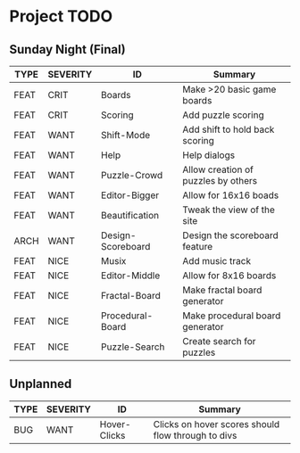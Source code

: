 Project TODO
============

Sunday Night (Final)
--------------------

TYPE | SEVERITY | ID | Summary
------|----|----|----
FEAT | CRIT | Boards | Make >20 basic game boards
FEAT | CRIT | Scoring | Add puzzle scoring
FEAT | WANT | Shift-Mode | Add shift to hold back scoring
FEAT | WANT | Help | Help dialogs
FEAT | WANT | Puzzle-Crowd | Allow creation of puzzles by others
FEAT | WANT | Editor-Bigger | Allow for 16x16 boads
FEAT | WANT | Beautification | Tweak the view of the site
ARCH | WANT | Design-Scoreboard | Design the scoreboard feature
FEAT | NICE | Musix | Add music track
FEAT | NICE | Editor-Middle | Allow for 8x16 boards
FEAT | NICE | Fractal-Board | Make fractal board generator
FEAT | NICE | Procedural-Board | Make procedural board generator
FEAT | NICE | Puzzle-Search | Create search for puzzles

Unplanned
---------

TYPE | SEVERITY | ID | Summary
------|----|----|----
BUG | WANT | Hover-Clicks | Clicks on hover scores should flow through to divs

